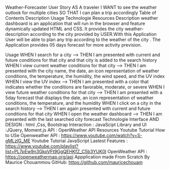 Weather-Forecaster
User Story
AS A traveler
I WANT to see the weather outlook for multiple cities
SO THAT I can plan a trip accordingly
Table of Contents
Description
Usage
Technologie
Resources
Description
weather dashboard is an application that will run in the browser and feature dynamically updated HTML and CSS. It provides the city weather- description according to the city provided by USER.With this Application User will be able to plan any trip according to the weather of the city . The Application provides 05 days forecast for more activity prevision.

Usage
WHEN I search for a city --> THEN I am presented with current and future conditions for that city and that city is added to the search history
WHEN I view current weather conditions for that city --> THEN I am presented with the city name, the date, an icon representation of weather conditions, the temperature, the humidity, the wind speed, and the UV index
WHEN I view the UV index --> THEN I am presented with a color that indicates whether the conditions are favorable, moderate, or severe
WHEN I view future weather conditions for that city --> THEN I am presented with a 5day forecast that displays the date, an icon representation of weather conditions, the temperature, and the humidity
WHEN I click on a city in the search history --> THEN I am again presented with current and future conditions for that city
WHEN I open the weather dashboard --> THEN I am presented with the last searched city forecast
Technologie
Interface AND DESIGN : html ,Css, Bootstrap
Interaction : JavaScipt
Library and UI :JQuery, Moment.js
API : OpenWeather API
Resources
Youtube Tutorial How to USe Openweather API : https://www.youtube.com/watch?v=S-gMLzlG_ME
Youtube Tutorial JavaScript Lastest Features : https://www.youtube.com/playlist?list=PL7pEw9n3GkoVFt9GgQEHKfZ_C5b3YUK0I
OpenWeather API : https://openweathermap.org/api
Appplication made From Scratch By Maurice Chouammou
GitHub: https://github.com/mauricechouam